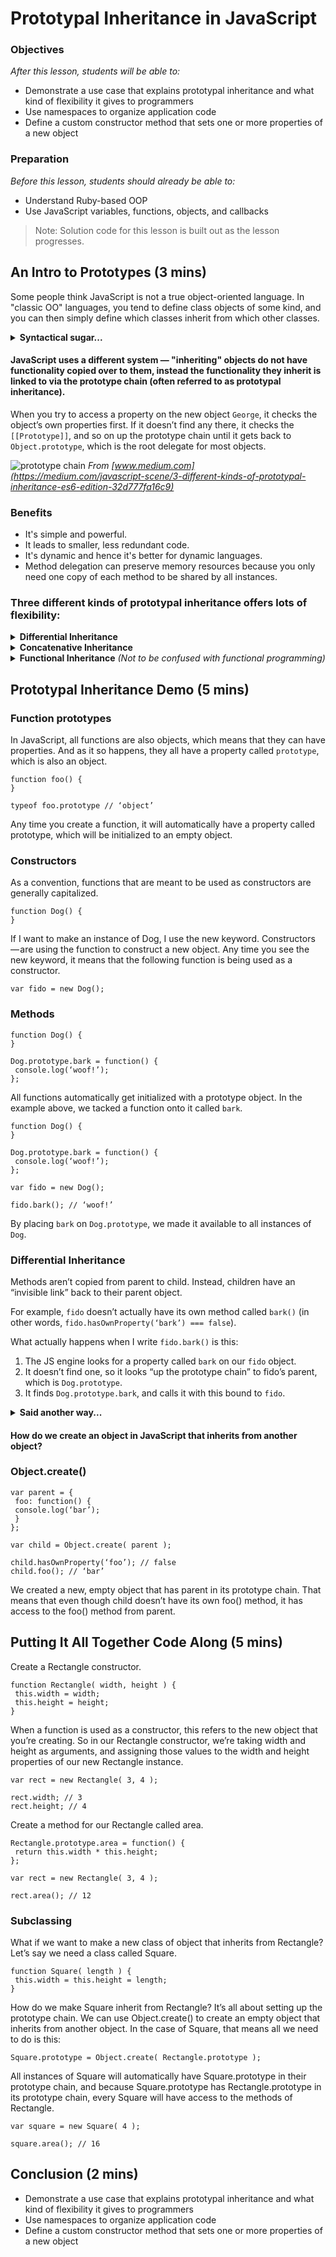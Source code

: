 # Prototypal Inheritance in JavaScript

### Objectives
*After this lesson, students will be able to:*

- Demonstrate a use case that explains prototypal inheritance and what kind of flexibility it gives to programmers 
- Use namespaces to organize application code 
- Define a custom constructor method that sets one or more properties of a new object 

### Preparation
*Before this lesson, students should already be able to:*

- Understand Ruby-based OOP
- Use JavaScript variables, functions, objects, and callbacks

> Note: Solution code for this lesson is built out as the lesson progresses.

## An Intro to Prototypes (3 mins)


Some people think JavaScript is not a true object-oriented language. In "classic OO" languages, you tend to define class objects of some kind, and you can then simply define which classes inherit from which other classes. 

<details>

  <summary><strong>Syntactical sugar...</strong></summary>

  > * The class keyword is introduced in ES2015, but is syntactical sugar, JavaScript remains prototype-based

</details>

#### JavaScript uses a different system — "inheriting" objects do not have functionality copied over to them, instead the functionality they inherit is linked to via the prototype chain (often referred to as prototypal inheritance).

When you try to access a property on the new object `George`, it checks the object’s own properties first. If it doesn’t find any there, it checks the `[[Prototype]]`, and so on up the prototype chain until it gets back to `Object.prototype`, which is the root delegate for most objects.

![prototype chain](https://user-images.githubusercontent.com/28062032/29120598-05bd1dc2-7cd9-11e7-8e09-a3ccf193a030.png)
_From [www.medium.com](https://medium.com/javascript-scene/3-different-kinds-of-prototypal-inheritance-es6-edition-32d777fa16c9)_


### Benefits 
- It's simple and powerful.
- It leads to smaller, less redundant code.
- It's dynamic and hence it's better for dynamic languages.
- Method delegation can preserve memory resources because you only need one copy of each method to be shared by all instances.

### Three different kinds of prototypal inheritance offers lots of flexibility:

<details>

  <summary><strong>Differential Inheritance</strong></summary>

  > * A delegate prototype is an object that serves as a base for another object. When you inherit from a delegate prototype, the new object gets a reference to the prototype.

</details>
<details>

  <summary><strong>Concatenative Inheritance</strong></summary>

  > * Concatenative inheritance is the process of copying the properties from one object to another, without retaining a reference between the two objects. It relies on JavaScript’s dynamic object extension feature.

</details>
<details>

  <summary><strong>Functional Inheritance</strong> *(Not to be confused with functional programming)*</summary>

  > * Functional inheritance makes use of a factory function, and then tacks on new properties using concatenative inheritance.

</details>

## Prototypal Inheritance Demo (5 mins)

### Function prototypes
In JavaScript, all functions are also objects, which means that they can have properties. And as it so happens, they all have a property called `prototype`, which is also an object.
```
function foo() {
}

typeof foo.prototype // ‘object’
```
Any time you create a function, it will automatically have a property called prototype, which will be initialized to an empty object.

### Constructors

As a convention, functions that are meant to be used as constructors are generally capitalized.

```
function Dog() {
}
```

If I want to make an instance of Dog, I use the new keyword. Constructors — are using the function to construct a new object. Any time you see the new keyword, it means that the following function is being used as a constructor.

```
var fido = new Dog();
```

### Methods

```
function Dog() {
}

Dog.prototype.bark = function() {
 console.log(‘woof!’);
};
```

All functions automatically get initialized with a prototype object. In the example above, we tacked a function onto it called `bark`.

```
function Dog() {
}

Dog.prototype.bark = function() {
 console.log(‘woof!’);
};

var fido = new Dog();

fido.bark(); // ‘woof!’
```

By placing `bark` on `Dog.prototype`, we made it available to all instances of `Dog`.

### Differential Inheritance

Methods aren’t copied from parent to child. Instead, children have an “invisible link” back to their parent object.

For example, `fido` doesn’t actually have its own method called `bark()` (in other words, `fido.hasOwnProperty(‘bark’) === false`).

What actually happens when I write `fido.bark()` is this:
1. The JS engine looks for a property called `bark` on our `fido` object.
2. It doesn’t find one, so it looks “up the prototype chain” to fido’s parent, which is `Dog.prototype`.
3. It finds `Dog.prototype.bark`, and calls it with this bound to `fido`.

<details>

  <summary><strong>Said another way...</strong></summary>

  > * There’s really no such property as fido.bark. It doesn’t exist. Instead, fido has access to the bark() method on Dog.prototype because it’s an instance of Dog. This is the “invisible link” I mentioned. More commonly, it’s referred to as the “prototype chain”.
</details>


#### How do we create an object in JavaScript that inherits from another object?

### Object.create()

```
var parent = {
 foo: function() {
 console.log(‘bar’);
 }
};

var child = Object.create( parent );

child.hasOwnProperty(‘foo’); // false
child.foo(); // ‘bar’
```

We created a new, empty object that has parent in its prototype chain. That means that even though child doesn’t have its own foo() method, it has access to the foo() method from parent.

## Putting It All Together Code Along (5 mins)

Create a Rectangle constructor.
```
function Rectangle( width, height ) {
 this.width = width;
 this.height = height;
}
```

When a function is used as a constructor, this refers to the new object that you’re creating. So in our Rectangle constructor, we’re taking width and height as arguments, and assigning those values to the width and height properties of our new Rectangle instance.

```
var rect = new Rectangle( 3, 4 );

rect.width; // 3
rect.height; // 4
```

Create a method for our Rectangle called area.

```
Rectangle.prototype.area = function() {
 return this.width * this.height;
};
```

```
var rect = new Rectangle( 3, 4 );

rect.area(); // 12
```

### Subclassing

What if we want to make a new class of object that inherits from Rectangle? Let’s say we need a class called Square.

```
function Square( length ) {
 this.width = this.height = length;
}
```

How do we make Square inherit from Rectangle? It’s all about setting up the prototype chain.
We can use Object.create() to create an empty object that inherits from another object. In the case of Square, that means all we need to do is this:

```
Square.prototype = Object.create( Rectangle.prototype );
```

All instances of Square will automatically have Square.prototype in their prototype chain, and because Square.prototype has Rectangle.prototype in its prototype chain, every Square will have access to the methods of Rectangle.

```
var square = new Square( 4 );

square.area(); // 16
```


## Conclusion (2 mins)

- Demonstrate a use case that explains prototypal inheritance and what kind of flexibility it gives to programmers 
- Use namespaces to organize application code 
- Define a custom constructor method that sets one or more properties of a new object 
